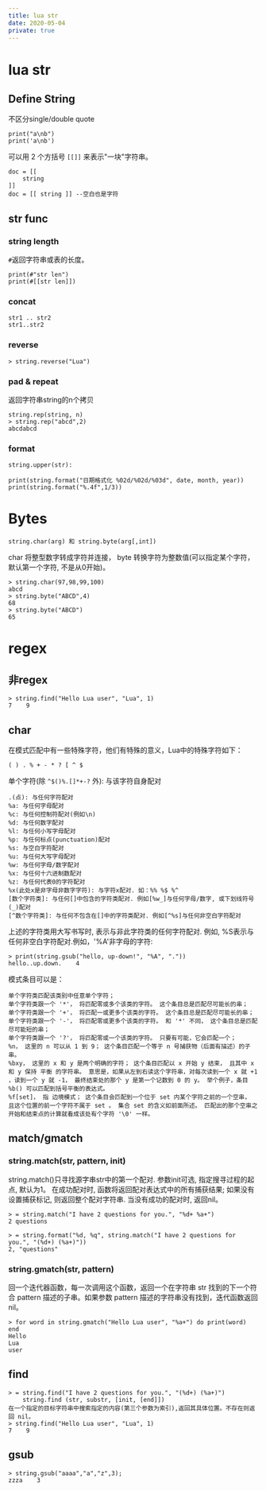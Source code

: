 ```yaml
---
title: lua str
date: 2020-05-04
private: true
---
```

# lua str
## Define String
不区分single/double quote

    print("a\nb")
    print('a\nb')

可以用 2 个方括号 `[[]]` 来表示"一块"字符串。

    doc = [[
        string
    ]]
    doc = [[ string ]] --空白也是字符

## str func
### string length
`#`返回字符串或表的长度。

    print(#"str len")
    print(#[[str len]])

### concat

    str1 .. str2
    str1..str2

### reverse

    > string.reverse("Lua")

### pad & repeat
返回字符串string的n个拷贝

    string.rep(string, n)
    > string.rep("abcd",2)
    abcdabcd


### format
    string.upper(str):

    print(string.format("日期格式化 %02d/%02d/%03d", date, month, year))
    print(string.format("%.4f",1/3))


# Bytes
    string.char(arg) 和 string.byte(arg[,int])

char 将整型数字转成字符并连接， byte 转换字符为整数值(可以指定某个字符，默认第一个字符, 不是从0开始)。

    > string.char(97,98,99,100)
    abcd
    > string.byte("ABCD",4)
    68
    > string.byte("ABCD")
    65

# regex
## 非regex
    > string.find("Hello Lua user", "Lua", 1) 
    7    9

## char
在模式匹配中有一些特殊字符，他们有特殊的意义，Lua中的特殊字符如下：

    ( ) . % + - * ? [ ^ $

单个字符(除 `^$()%.[]*+-?` 外): 与该字符自身配对

    .(点): 与任何字符配对
    %a: 与任何字母配对
    %c: 与任何控制符配对(例如\n)
    %d: 与任何数字配对
    %l: 与任何小写字母配对
    %p: 与任何标点(punctuation)配对
    %s: 与空白字符配对
    %u: 与任何大写字母配对
    %w: 与任何字母/数字配对
    %x: 与任何十六进制数配对
    %z: 与任何代表0的字符配对
    %x(此处x是非字母非数字字符): 与字符x配对. 如：%% %$ %^ 
    [数个字符类]: 与任何[]中包含的字符类配对. 例如[%w_]与任何字母/数字, 或下划线符号(_)配对
    [^数个字符类]: 与任何不包含在[]中的字符类配对. 例如[^%s]与任何非空白字符配对

上述的字符类用大写书写时, 表示与非此字符类的任何字符配对. 例如, %S表示与任何非空白字符配对.例如，'%A'非字母的字符:

    > print(string.gsub("hello, up-down!", "%A", "."))
    hello..up.down.    4

模式条目可以是：

    单个字符类匹配该类别中任意单个字符；
    单个字符类跟一个 '*'， 将匹配零或多个该类的字符。 这个条目总是匹配尽可能长的串；
    单个字符类跟一个 '+'， 将匹配一或更多个该类的字符。 这个条目总是匹配尽可能长的串；
    单个字符类跟一个 '-'， 将匹配零或更多个该类的字符。 和 '*' 不同， 这个条目总是匹配尽可能短的串；
    单个字符类跟一个 '?'， 将匹配零或一个该类的字符。 只要有可能，它会匹配一个；
    %n， 这里的 n 可以从 1 到 9； 这个条目匹配一个等于 n 号捕获物（后面有描述）的子串。
    %bxy， 这里的 x 和 y 是两个明确的字符； 这个条目匹配以 x 开始 y 结束， 且其中 x 和 y 保持 平衡 的字符串。 意思是，如果从左到右读这个字符串，对每次读到一个 x 就 +1 ，读到一个 y 就 -1， 最终结束处的那个 y 是第一个记数到 0 的 y。 举个例子，条目 %b() 可以匹配到括号平衡的表达式。
    %f[set]， 指 边境模式； 这个条目会匹配到一个位于 set 内某个字符之前的一个空串， 且这个位置的前一个字符不属于 set 。 集合 set 的含义如前面所述。 匹配出的那个空串之开始和结束点的计算就看成该处有个字符 '\0' 一样。

## match/gmatch
### string.match(str, pattern, init)
string.match()只寻找源字串str中的第一个配对. 参数init可选, 指定搜寻过程的起点, 默认为1。 
在成功配对时, 函数将返回配对表达式中的所有捕获结果; 如果没有设置捕获标记, 则返回整个配对字符串. 当没有成功的配对时, 返回nil。

    > = string.match("I have 2 questions for you.", "%d+ %a+")
    2 questions

    > = string.format("%d, %q", string.match("I have 2 questions for you.", "(%d+) (%a+)"))
    2, "questions"

### string.gmatch(str, pattern)
回一个迭代器函数，每一次调用这个函数，返回一个在字符串 str 找到的下一个符合 pattern 描述的子串。如果参数 pattern 描述的字符串没有找到，迭代函数返回nil。

    > for word in string.gmatch("Hello Lua user", "%a+") do print(word) end
    Hello
    Lua
    user

## find

    > = string.find("I have 2 questions for you.", "(%d+) (%a+)")
    	string.find (str, substr, [init, [end]])
    在一个指定的目标字符串中搜索指定的内容(第三个参数为索引),返回其具体位置。不存在则返回 nil。
    > string.find("Hello Lua user", "Lua", 1) 
    7    9

## gsub
    > string.gsub("aaaa","a","z",3);
    zzza    3
